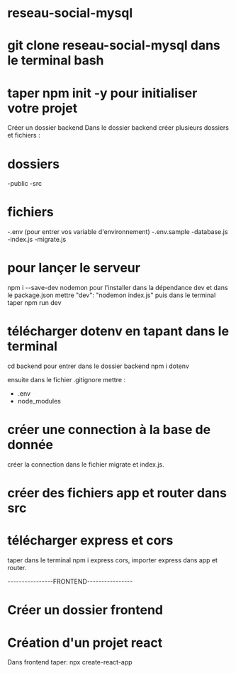 # reseau-social-mysql

# git clone reseau-social-mysql dans le terminal bash
# taper npm init -y pour initialiser votre projet


Créer un dossier backend 
Dans le dossier backend créer plusieurs dossiers et fichiers : 

# dossiers
-public
-src
# fichiers
-.env (pour entrer vos variable d'environnement)
-.env.sample
-database.js
-index.js
-migrate.js


# pour lançer le serveur 
npm i --save-dev nodemon pour l'installer dans la dépendance dev
et dans le package.json mettre "dev": "nodemon index.js" puis dans le terminal taper npm run dev
# télécharger dotenv en tapant dans le terminal 
cd backend pour entrer dans le dossier backend
npm i dotenv

ensuite dans le fichier .gitignore mettre :
- .env
- node_modules

# créer une connection à la base de donnée
créer la connection dans le fichier migrate et index.js.

# créer des fichiers app et router dans src

# télécharger express et cors
taper dans le terminal npm i express cors,
importer express dans app et router.



----------------FRONTEND----------------

# Créer un dossier frontend

# Création d'un projet react
Dans frontend taper: npx create-react-app